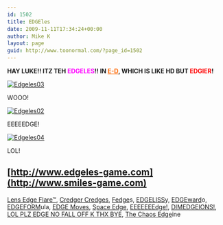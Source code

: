 ```yaml
---
id: 1502
title: EDGEles
date: 2009-11-11T17:34:24+00:00
author: Mike K
layout: page
guid: http://www.toonormal.com/?page_id=1502
---
```

**HAY LUKE!! ITZ TEH <span style="color: #ff00ff;">EDGELES</span>!! IN <span style="color: #ff6600;"><span style="text-decoration: underline;">E-D</span></span>, WHICH IS LIKE HD BUT <span style="color: #ff0000;">EDGIER</span>!**

[<img class="aligncenter size-large wp-image-1509" title="Edgeles03" src="/wp-content/uploads/2009/11/Edgeles031-640x400.jpg" alt="Edgeles03" width="640" height="400" srcset="http://blog.toonormal.com/wp-content/uploads/2009/11/Edgeles031-640x400.jpg 640w, http://blog.toonormal.com/wp-content/uploads/2009/11/Edgeles031-450x281.jpg 450w, http://blog.toonormal.com/wp-content/uploads/2009/11/Edgeles031.jpg 1280w" sizes="(max-width: 640px) 100vw, 640px" />](/wp-content/uploads/2009/11/Edgeles031.jpg)

WOOO!

[<img class="aligncenter size-large wp-image-1499" title="Edgeles02" src="/wp-content/uploads/2009/11/Edgeles02-640x400.jpg" alt="Edgeles02" width="640" height="400" srcset="http://blog.toonormal.com/wp-content/uploads/2009/11/Edgeles02-640x400.jpg 640w, http://blog.toonormal.com/wp-content/uploads/2009/11/Edgeles02-450x281.jpg 450w, http://blog.toonormal.com/wp-content/uploads/2009/11/Edgeles02.jpg 1280w" sizes="(max-width: 640px) 100vw, 640px" />](/wp-content/uploads/2009/11/Edgeles02.jpg)

EEEEEDGE!

[<img class="aligncenter size-large wp-image-1511" title="Edgeles04" src="/wp-content/uploads/2009/11/Edgeles04-640x400.jpg" alt="Edgeles04" width="640" height="400" srcset="http://blog.toonormal.com/wp-content/uploads/2009/11/Edgeles04-640x400.jpg 640w, http://blog.toonormal.com/wp-content/uploads/2009/11/Edgeles04-450x281.jpg 450w, http://blog.toonormal.com/wp-content/uploads/2009/11/Edgeles04.jpg 1280w" sizes="(max-width: 640px) 100vw, 640px" />](/wp-content/uploads/2009/11/Edgeles04.jpg)

LOL!

## [http://www.edgeles-game.com](http://www.smiles-game.com)

[Lens Edge Flare™](http://www.atomicedgegames.com), [Credger Credges](http://crittercrunch.com/), [Fedge](http://polytroncorporation.com/?p=724)s, [EDGELISS](http://www.flickr.com/photos/40057013@N06/4096463706/)y, [EDGEward](http://tedmartens.wordpress.com/2009/11/11/edgeward-mcedgington/)o, [EDGEFORM](http://www.flickr.com/photos/aeiowu/4096211040/)ula, [EDGE Moves](http://www.brokenrul.es/blog/?p=77), [Space Edge](http://messhof.com/news/new-game/), [EEEEEEEdge!](http://www.synthscribe.com/media/edgefeckless.jpg), [DIMEDGEIONS!](http://www.lazy8studios.com/2009/edge_of_dimensionality), [LOL PLZ EDGE NO FALL OFF K THX BYE](http://www.derekyu.com/tigs/edgy.gif), [The Chaos Edge](http://chaosedge.wordpress.com/)ine